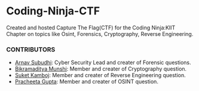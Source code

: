 # Coding-Ninja-CTF

Created and hosted Capture The Flag(CTF) for the Coding Ninja:KIIT Chapter on topics like Osint, Forensics, Cryptography, Reverse Engineering.

### CONTRIBUTORS

- [Arnav Subudhi](https://www.linkedin.com/in/arnavsubudhi/): Cyber Security Lead and creater of Forensic questions.
- [Bikramaditya Munshi](https://www.linkedin.com/in/bikramaditya-munshi-38b840219/): Member and creater of Cryptography question.
- [Suket Kamboj](https://www.linkedin.com/in/suket-kamboj-212416255/): Member and creater of Reverse Engineering question.
- [Pracheeta Gupta](https://www.linkedin.com/in/pracheeta-gupta-5a0987175/): Member and creater of OSINT question.
